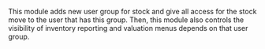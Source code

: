 This module adds new user group for stock and give all access for the
stock move to the user that has this group. Then, this module also
controls the visibility of inventory reporting and valuation menus
depends on that user group.
